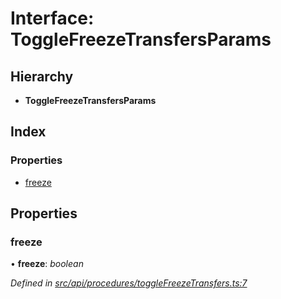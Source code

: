 # Interface: ToggleFreezeTransfersParams

## Hierarchy

* **ToggleFreezeTransfersParams**

## Index

### Properties

* [freeze](api_procedures.togglefreezetransfersparams.md#freeze)

## Properties

###  freeze

• **freeze**: *boolean*

*Defined in [src/api/procedures/toggleFreezeTransfers.ts:7](https://github.com/PolymathNetwork/polymesh-sdk/blob/73feada/src/api/procedures/toggleFreezeTransfers.ts#L7)*
